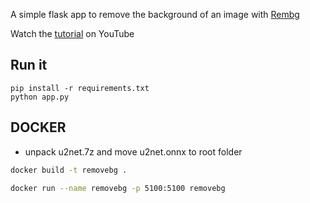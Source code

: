 A simple flask app to remove the background of an image with [Rembg](https://github.com/danielgatis/rembg)

Watch the [tutorial](https://youtu.be/cw34KMPSt4k) on YouTube

## Run it

```
pip install -r requirements.txt
python app.py
```

## DOCKER

- unpack u2net.7z and move u2net.onnx to root folder

```bash
docker build -t removebg .
```

```bash
docker run --name removebg -p 5100:5100 removebg
```